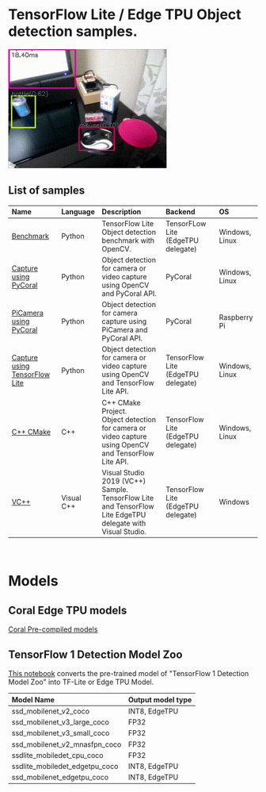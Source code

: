 # TensorFlow Lite / Edge TPU Object detection samples.

![Image](g3doc/img/output.gif)

## List of samples

| Name | Language | Description | Backend | OS |
|:---|:---|:---|:---|:---|
|[Benchmark](python/object_detection_benchmark_tflite_opencv.py) | Python | TensorFlow Lite Object detection benchmark with OpenCV. | TensorFLow Lite (EdgeTPU delegate) | Windows, Linux |
|[Capture using PyCoral](python/object_detection_capture_opencv.py) | Python | Object detection for camera or video capture using OpenCV and PyCoral API. | PyCoral | Windows, Linux |
|[PiCamera using PyCoral](python/object_detection_capture_picamera.py) | Python | Object detection for camera capture using PiCamera and PyCoral API. | PyCoral | Raspberry Pi |
|[Capture using TensorFlow Lite](python/object_detection_tflite_capture_opencv.py)| Python | Object detection for camera or video capture using OpenCV and TensorFlow Lite API. | TensorFlow Lite (EdgeTPU delegate) | Windows, Linux |
|[C++ CMake](cpp)| C++ | C++ CMake Project.<br>Object detection for camera or video capture using OpenCV and TensorFlow Lite API. | TensorFlow Lite (EdgeTPU delegate) | Windows, Linux |
|[VC++](vc_tflite) | Visual C++ | Visual Studio 2019 (VC++) Sample.<br>TensorFlow Lite and TensorFlow Lite EdgeTPU delegate with Visual Studio. | TensorFlow Lite (EdgeTPU delegate) | Windows |
<br>

# Models


## Coral Edge TPU models
[Coral Pre-compiled models](https://coral.ai/models/)

## TensorFlow 1 Detection Model Zoo
[This notebook](https://gist.github.com/NobuoTsukamoto/832905aa765f6faa16f53d6dddf61bd2) converts the pre-trained model of "TensorFlow 1 Detection Model Zoo" into TF-Lite or Edge TPU Model.

|Model Name|Output model type|
|:---|:---|
|ssd_mobilenet_v2_coco|INT8, EdgeTPU|
|ssd_mobilenet_v3_large_coco|FP32|
|ssd_mobilenet_v3_small_coco|FP32|
|ssd_mobilenet_v2_mnasfpn_coco|FP32|
|ssdlite_mobiledet_cpu_coco|FP32|
|ssdlite_mobiledet_edgetpu_coco|INT8, EdgeTPU|
|ssd_mobilenet_edgetpu_coco|INT8, EdgeTPU|
